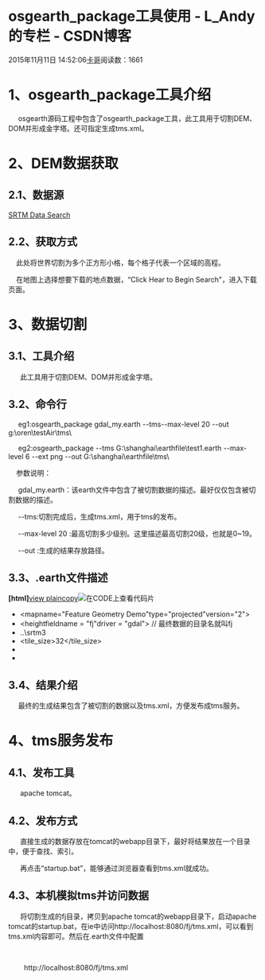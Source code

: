 # osgearth_package工具使用 - L_Andy的专栏 - CSDN博客

2015年11月11日 14:52:06[卡哥](https://me.csdn.net/L_Andy)阅读数：1661


# 1、osgearth_package工具介绍

     osgearth源码工程中包含了osgearth_package工具，此工具用于切割DEM、DOM并形成金字塔。还可指定生成tms.xml。

# 2、DEM数据获取

## 2.1、数据源

[SRTM Data Search](http://srtm.csi.cgiar.org/SELECTION/inputCoord.asp)

## 2.2、获取方式

    此处将世界切割为多个正方形小格，每个格子代表一个区域的高程。

    在地图上选择想要下载的地点数据，“Click Hear to Begin Search"，进入下载页面。

# 3、数据切割

## 3.1、工具介绍

      此工具用于切割DEM、DOM并形成金字塔。

## 3.2、命令行

     eg1:osgearth_package gdal_my.earth --tms--max-level 20 --out g:\oren\testAir\tms\

     eg2:osgearth_package --tms G:\shanghai\earthfile\test1.earth --max-level 6 --ext png --out G:\shanghai\earthfile\tms\

    参数说明：

     gdal_my.earth：该earth文件中包含了被切割数据的描述。最好仅仅包含被切割数据的描述。

     --tms:切割完成后，生成tms.xml，用于tms的发布。

     --max-level 20 :最高切割多少级别。这里描述最高切割20级，也就是0~19。

     --out :生成的结果存放路径。

## 3.3、.earth文件描述

**[html]**[view
 plain](http://blog.csdn.net/liminled/article/details/18261953#)[copy](http://blog.csdn.net/liminled/article/details/18261953#)![在CODE上查看代码片](https://code.csdn.net/assets/CODE_ico.png)[](https://code.csdn.net/snippets/176883/fork)

- <mapname="Feature Geometry Demo"type="projected"version="2">
- <heightfieldname = "fj"driver = "gdal"> // 最终数据的目录名就叫fj  
- <url>..\srtm3</url>
- <tile_size>32</tile_size>
- </heightfield>
- </map>

## 3.4、结果介绍

     最终的生成结果包含了被切割的数据以及tms.xml，方便发布成tms服务。

# 4、tms服务发布

## 4.1、发布工具

      apache tomcat。

## 4.2、发布方式

      直接生成的数据存放在tomcat的webapp目录下，最好将结果放在一个目录中，便于查找、索引。

      再点击“startup.bat”，能够通过浏览器查看到tms.xml就成功。

## 4.3、本机模拟tms并访问数据

      将切割生成的fj目录，拷贝到apache tomcat的webapp目录下，启动apache tomcat的startup.bat，在ie中访问http://localhost:8080/fj/tms.xml，可以看到tms.xml内容即可。然后在.earth文件中配置

      <elevation name="ReadyMap.org - Elevation" driver="tms">

        <url>http://localhost:8080/fj/tms.xml</url>

    </elevation>

